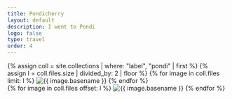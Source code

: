```yaml
---
title: Pondicherry
layout: default
description: I went to Pondi
logo: false
type: travel
order: 4
---
```


<div class="section">
	<div class="container">
		<div class="row">
			<div class="one-half column">
				{% assign coll = site.collections | where: "label", "pondi" | first %}
				{% assign l = coll.files.size | divided_by: 2 | floor %}
				{% for image in coll.files limit: l %}
				<img class="u-max-full-width" src="{{ coll.label | append: '/' | append: image.name }}" alt="{{ image.basename }}" />
				{% endfor %}
			</div>
			<div class="one-half column">
				{% for image in coll.files offset: l %}
				<img class="u-max-full-width" src="{{ coll.label | append: '/' | append: image.name }}" alt="{{ image.basename }}" />
				{% endfor %}
			</div>
		</div>
	</div>
</div>